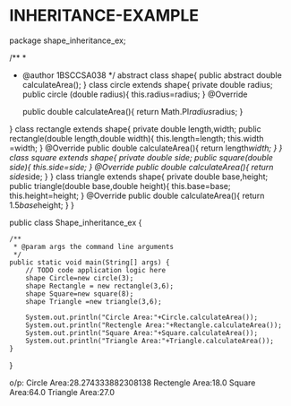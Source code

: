 # INHERITANCE-EXAMPLE
package shape_inheritance_ex;

/**
 *
 * @author 1BSCCSA038
 */
abstract class shape{
    public abstract double calculateArea();
}
class circle extends shape{
    private double radius;
    public circle (double radius){
        this.radius=radius;
    }
    @Override
   
    public double calculateArea(){
        return Math.PI*radius*radius;
    }

    

}
class rectangle extends shape{
    private double length,width;
    public rectangle(double length,double width){
        this.length=length;
        this.width =width;
    }
    @Override
    public double calculateArea(){
        return length*width;
    }
}
class square extends shape{
    private double side;
    public square(double side){
        this.side=side;
    }
    @Override
    public double calculateArea(){
        return side*side;
    }
}
class triangle extends shape{
    private double base,height;
    public triangle(double base,double height){
        this.base=base;
        this.height=height;
    }
    @Override
    public double calculateArea(){
        return 1.5*base*height;
    }
}

public class Shape_inheritance_ex {

    /**
     * @param args the command line arguments
     */
    public static void main(String[] args) {
        // TODO code application logic here
        shape Circle=new circle(3);
        shape Rectangle = new rectangle(3,6);
        shape Square=new square(8);
        shape Triangle =new triangle(3,6);
        
        System.out.println("Circle Area:"+Circle.calculateArea());
        System.out.println("Rectengle Area:"+Rectangle.calculateArea());
        System.out.println("Square Area:"+Square.calculateArea());
        System.out.println("Triangle Area:"+Triangle.calculateArea());
    }
    
}


o/p:
Circle Area:28.274333882308138
Rectengle Area:18.0
Square Area:64.0
Triangle Area:27.0
